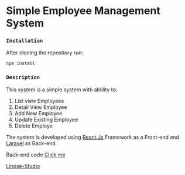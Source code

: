 # Simple Employee Management System 

### `Installation`
After cloning the repository run: 

    npm install

### `Description`

This system is a simple system with ablility to:

 1. List view Employees
 2. Detail View Employee
 3. Add New Employee
 4. Update Existing Employee
 5. Delete Employe

The system is developed using <a href="https://reactjs.org/" target="_blank">React.Js</a> Framework as a Front-end and <a href="https://laravel.com/" target="_blank">Laravel</a> as Back-end.

Back-end code <a href="" tarfet="_blank">Click me</a>

<a href="http://linose-studio.herokuapp.com/" target="_blank">Linose-Studio</a>
